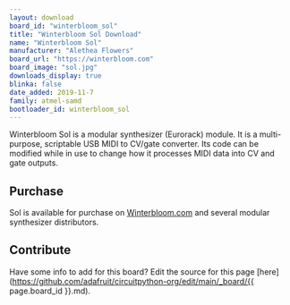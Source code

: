 ```yaml
---
layout: download
board_id: "winterbloom_sol"
title: "Winterbloom Sol Download"
name: "Winterbloom Sol"
manufacturer: "Alethea Flowers"
board_url: "https://winterbloom.com"
board_image: "sol.jpg"
downloads_display: true
blinka: false
date_added: 2019-11-7
family: atmel-samd
bootloader_id: winterbloom_sol
---
```


Winterbloom Sol is a modular synthesizer (Eurorack) module. It is a multi-purpose, scriptable USB MIDI to CV/gate converter. Its code can be modified while in use to change how it processes MIDI data into CV and gate outputs.

## Purchase

Sol is available for purchase on [Winterbloom.com](https://winterbloom.com) and several modular synthesizer distributors.

## Contribute

Have some info to add for this board? Edit the source for this page [here](https://github.com/adafruit/circuitpython-org/edit/main/_board/{{ page.board_id }}.md).

